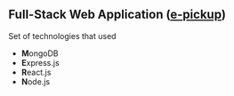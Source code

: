 ## Full-Stack Web Application ([e-pickup](https://e-pickup.now.sh/))

Set of technologies that used

- **M**ongoDB
- **E**xpress.js
- **R**eact.js
- **N**ode.js
